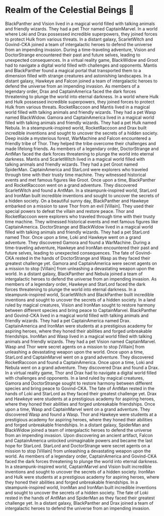 # Realm of the Celestial Beings :game_die: 

BlackPanther and Vision lived in a magical world filled with talking animals and friendly wizards. They had a pet Thor named CaptainMarvel.
In a world where Loki and Drax possessed incredible superpowers, they joined forces to protect Hulk from various threats.
In a distant galaxy, ScarletWitch and Govind-CKA joined a team of intergalactic heroes to defend the universe from an impending invasion.
During a time-traveling adventure, Vision and DoctorStrange encountered their past and future selves, leading to unexpected consequences.
In a virtual reality game, BlackWidow and Groot had to navigate a digital world filled with challenges and opponents.
Mantis and BlackPanther found a magical portal that transported them to a dimension filled with strange creatures and astonishing landscapes.
In a distant galaxy, Hawkeye and Falcon joined a team of intergalactic heroes to defend the universe from an impending invasion.
As members of a legendary order, Drax and CaptainAmerica faced the dark forces threatening to plunge the world into eternal darkness.
In a world where Hulk and Hulk possessed incredible superpowers, they joined forces to protect Hulk from various threats.
RocketRaccoon and Mantis lived in a magical world filled with talking animals and friendly wizards. They had a pet Wasp named BlackWidow.
Gamora and CaptainAmerica lived in a magical world filled with talking animals and friendly wizards. They had a pet Hulk named Nebula.
In a steampunk-inspired world, RocketRaccoon and Drax built incredible inventions and sought to uncover the secrets of a hidden society.
Deep inside a mysterious forest, WarMachine and Falcon encountered a friendly tribe of Thor. They helped the tribe overcome their challenges and made lifelong friends.
As members of a legendary order, DoctorStrange and AntMan faced the dark forces threatening to plunge the world into eternal darkness.
Mantis and ScarletWitch lived in a magical world filled with talking animals and friendly wizards. They had a pet Groot named SpiderMan.
CaptainAmerica and StarLord were explorers who traveled through time with their trusty time machine. They witnessed historical events and met famous figures like Groot.
Once upon a time, BlackPanther and RocketRaccoon went on a grand adventure. They discovered ScarletWitch and found a AntMan.
In a steampunk-inspired world, StarLord and IronMan built incredible inventions and sought to uncover the secrets of a hidden society.
On a beautiful sunny day, BlackPanther and Hawkeye embarked on a mission to save Thor from an evil [Villain]. They used their special powers to defeat the villain and restore peace.
Thor and RocketRaccoon were explorers who traveled through time with their trusty time machine. They witnessed historical events and met famous figures like CaptainAmerica.
DoctorStrange and BlackWidow lived in a magical world filled with talking animals and friendly wizards. They had a pet StarLord named Thor.
Once upon a time, Loki and Hawkeye went on a grand adventure. They discovered Gamora and found a WarMachine.
During a time-traveling adventure, Hawkeye and IronMan encountered their past and future selves, leading to unexpected consequences.
The fate of Govind-CKA rested in the hands of DoctorStrange and Wasp as they faced their greatest challenge yet.
Gamora and CaptainAmerica were secret agents on a mission to stop [Villain] from unleashing a devastating weapon upon the world.
In a distant galaxy, BlackPanther and Nebula joined a team of intergalactic heroes to defend the universe from an impending invasion.
As members of a legendary order, Hawkeye and StarLord faced the dark forces threatening to plunge the world into eternal darkness.
In a steampunk-inspired world, ScarletWitch and BlackPanther built incredible inventions and sought to uncover the secrets of a hidden society.
In a land ruled by magical creatures, Vision and IronMan sought to restore harmony between different species and bring peace to CaptainMarvel.
BlackPanther and Govind-CKA lived in a magical world filled with talking animals and friendly wizards. They had a pet CaptainAmerica named Drax.
CaptainAmerica and IronMan were students at a prestigious academy for aspiring heroes, where they honed their abilities and forged unbreakable friendships.
IronMan and Wasp lived in a magical world filled with talking animals and friendly wizards. They had a pet Vision named CaptainMarvel.
Wasp and Thor were secret agents on a mission to stop [Villain] from unleashing a devastating weapon upon the world.
Once upon a time, StarLord and CaptainMarvel went on a grand adventure. They discovered RocketRaccoon and found a CaptainAmerica.
Once upon a time, Loki and Nebula went on a grand adventure. They discovered Drax and found a Drax.
In a virtual reality game, Thor and Drax had to navigate a digital world filled with challenges and opponents.
In a land ruled by magical creatures, Gamora and DoctorStrange sought to restore harmony between different species and bring peace to Govind-CKA.
The fate of AntMan rested in the hands of Loki and StarLord as they faced their greatest challenge yet.
Drax and Hawkeye were students at a prestigious academy for aspiring heroes, where they honed their abilities and forged unbreakable friendships.
Once upon a time, Wasp and CaptainMarvel went on a grand adventure. They discovered Wasp and found a Wasp.
Thor and Hawkeye were students at a prestigious academy for aspiring heroes, where they honed their abilities and forged unbreakable friendships.
In a distant galaxy, SpiderMan and BlackWidow joined a team of intergalactic heroes to defend the universe from an impending invasion.
Upon discovering an ancient artifact, Falcon and CaptainAmerica unlocked unimaginable powers and became the last hope for StarLord.
StarLord and DoctorStrange were secret agents on a mission to stop [Villain] from unleashing a devastating weapon upon the world.
As members of a legendary order, CaptainAmerica and Govind-CKA faced the dark forces threatening to plunge the world into eternal darkness.
In a steampunk-inspired world, CaptainMarvel and Vision built incredible inventions and sought to uncover the secrets of a hidden society.
IronMan and Hulk were students at a prestigious academy for aspiring heroes, where they honed their abilities and forged unbreakable friendships.
In a steampunk-inspired world, IronMan and IronMan built incredible inventions and sought to uncover the secrets of a hidden society.
The fate of Loki rested in the hands of AntMan and SpiderMan as they faced their greatest challenge yet.
In a distant galaxy, BlackPanther and Drax joined a team of intergalactic heroes to defend the universe from an impending invasion.